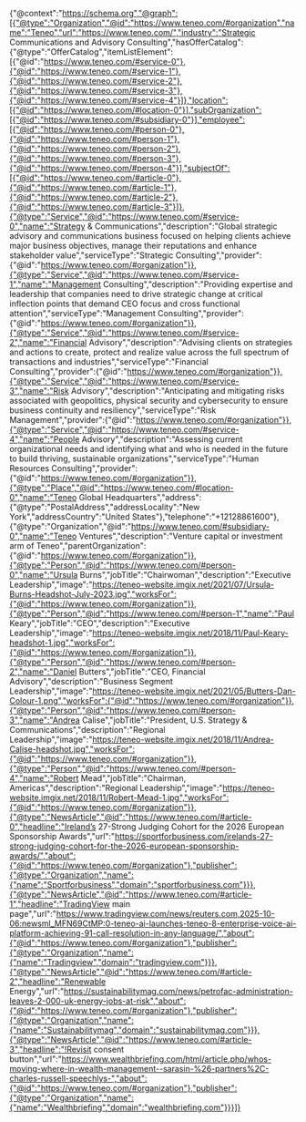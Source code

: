 {"@context":"https://schema.org","@graph":[{"@type":"Organization","@id":"https://www.teneo.com/#organization","name":"Teneo","url":"https://www.teneo.com/","industry":"Strategic Communications and Advisory Consulting","hasOfferCatalog":{"@type":"OfferCatalog","itemListElement":[{"@id":"https://www.teneo.com/#service-0"},{"@id":"https://www.teneo.com/#service-1"},{"@id":"https://www.teneo.com/#service-2"},{"@id":"https://www.teneo.com/#service-3"},{"@id":"https://www.teneo.com/#service-4"}]},"location":[{"@id":"https://www.teneo.com/#location-0"}],"subOrganization":[{"@id":"https://www.teneo.com/#subsidiary-0"}],"employee":[{"@id":"https://www.teneo.com/#person-0"},{"@id":"https://www.teneo.com/#person-1"},{"@id":"https://www.teneo.com/#person-2"},{"@id":"https://www.teneo.com/#person-3"},{"@id":"https://www.teneo.com/#person-4"}],"subjectOf":[{"@id":"https://www.teneo.com/#article-0"},{"@id":"https://www.teneo.com/#article-1"},{"@id":"https://www.teneo.com/#article-2"},{"@id":"https://www.teneo.com/#article-3"}]},{"@type":"Service","@id":"https://www.teneo.com/#service-0","name":"Strategy & Communications","description":"Global strategic advisory and communications business focused on helping clients achieve major business objectives, manage their reputations and enhance stakeholder value","serviceType":"Strategic Consulting","provider":{"@id":"https://www.teneo.com/#organization"}},{"@type":"Service","@id":"https://www.teneo.com/#service-1","name":"Management Consulting","description":"Providing expertise and leadership that companies need to drive strategic change at critical inflection points that demand CEO focus and cross functional attention","serviceType":"Management Consulting","provider":{"@id":"https://www.teneo.com/#organization"}},{"@type":"Service","@id":"https://www.teneo.com/#service-2","name":"Financial Advisory","description":"Advising clients on strategies and actions to create, protect and realize value across the full spectrum of transactions and industries","serviceType":"Financial Consulting","provider":{"@id":"https://www.teneo.com/#organization"}},{"@type":"Service","@id":"https://www.teneo.com/#service-3","name":"Risk Advisory","description":"Anticipating and mitigating risks associated with geopolitics, physical security and cybersecurity to ensure business continuity and resiliency","serviceType":"Risk Management","provider":{"@id":"https://www.teneo.com/#organization"}},{"@type":"Service","@id":"https://www.teneo.com/#service-4","name":"People Advisory","description":"Assessing current organizational needs and identifying what and who is needed in the future to build thriving, sustainable organizations","serviceType":"Human Resources Consulting","provider":{"@id":"https://www.teneo.com/#organization"}},{"@type":"Place","@id":"https://www.teneo.com/#location-0","name":"Teneo Global Headquarters","address":{"@type":"PostalAddress","addressLocality":"New York","addressCountry":"United States"},"telephone":"+12128861600"},{"@type":"Organization","@id":"https://www.teneo.com/#subsidiary-0","name":"Teneo Ventures","description":"Venture capital or investment arm of Teneo","parentOrganization":{"@id":"https://www.teneo.com/#organization"}},{"@type":"Person","@id":"https://www.teneo.com/#person-0","name":"Ursula Burns","jobTitle":"Chairwoman","description":"Executive Leadership","image":"https://teneo-website.imgix.net/2021/07/Ursula-Burns-Headshot-July-2023.jpg","worksFor":{"@id":"https://www.teneo.com/#organization"}},{"@type":"Person","@id":"https://www.teneo.com/#person-1","name":"Paul Keary","jobTitle":"CEO","description":"Executive Leadership","image":"https://teneo-website.imgix.net/2018/11/Paul-Keary-headshot-1.jpg","worksFor":{"@id":"https://www.teneo.com/#organization"}},{"@type":"Person","@id":"https://www.teneo.com/#person-2","name":"Daniel Butters","jobTitle":"CEO, Financial Advisory","description":"Business Segment Leadership","image":"https://teneo-website.imgix.net/2021/05/Butters-Dan-Colour-1.png","worksFor":{"@id":"https://www.teneo.com/#organization"}},{"@type":"Person","@id":"https://www.teneo.com/#person-3","name":"Andrea Calise","jobTitle":"President, U.S. Strategy & Communications","description":"Regional Leadership","image":"https://teneo-website.imgix.net/2018/11/Andrea-Calise-headshot.jpg","worksFor":{"@id":"https://www.teneo.com/#organization"}},{"@type":"Person","@id":"https://www.teneo.com/#person-4","name":"Robert Mead","jobTitle":"Chairman, Americas","description":"Regional Leadership","image":"https://teneo-website.imgix.net/2018/11/Robert-Mead-1.jpg","worksFor":{"@id":"https://www.teneo.com/#organization"}},{"@type":"NewsArticle","@id":"https://www.teneo.com/#article-0","headline":"Ireland’s 27-Strong Judging Cohort for the 2026 European Sponsorship Awards","url":"https://sportforbusiness.com/irelands-27-strong-judging-cohort-for-the-2026-european-sponsorship-awards/","about":{"@id":"https://www.teneo.com/#organization"},"publisher":{"@type":"Organization","name":{"name":"Sportforbusiness","domain":"sportforbusiness.com"}}},{"@type":"NewsArticle","@id":"https://www.teneo.com/#article-1","headline":"TradingView main page","url":"https://www.tradingview.com/news/reuters.com,2025-10-06:newsml_MFN69CtMP:0-teneo-ai-launches-teneo-8-enterprise-voice-ai-platform-achieving-91-call-resolution-in-any-language/","about":{"@id":"https://www.teneo.com/#organization"},"publisher":{"@type":"Organization","name":{"name":"Tradingview","domain":"tradingview.com"}}},{"@type":"NewsArticle","@id":"https://www.teneo.com/#article-2","headline":"Renewable Energy","url":"https://sustainabilitymag.com/news/petrofac-administration-leaves-2-000-uk-energy-jobs-at-risk","about":{"@id":"https://www.teneo.com/#organization"},"publisher":{"@type":"Organization","name":{"name":"Sustainabilitymag","domain":"sustainabilitymag.com"}}},{"@type":"NewsArticle","@id":"https://www.teneo.com/#article-3","headline":"!Revisit consent button","url":"https://www.wealthbriefing.com/html/article.php/whos-moving-where-in-wealth-management--sarasin-%26-partners%2C-charles-russell-speechlys-","about":{"@id":"https://www.teneo.com/#organization"},"publisher":{"@type":"Organization","name":{"name":"Wealthbriefing","domain":"wealthbriefing.com"}}}]}
